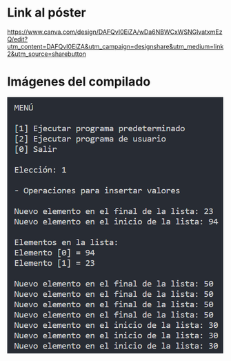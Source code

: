 # Link al póster
https://www.canva.com/design/DAFQvI0EiZA/wDa6NBWCxWSNGlvatxmEzQ/edit?utm_content=DAFQvI0EiZA&utm_campaign=designshare&utm_medium=link2&utm_source=sharebutton
# Imágenes del compilado
![Compilado del código de lista circular 1](https://raw.githubusercontent.com/sebas21mg/Evidencia-1-TC1031/sebas/images/Compilado_lista_1.png)